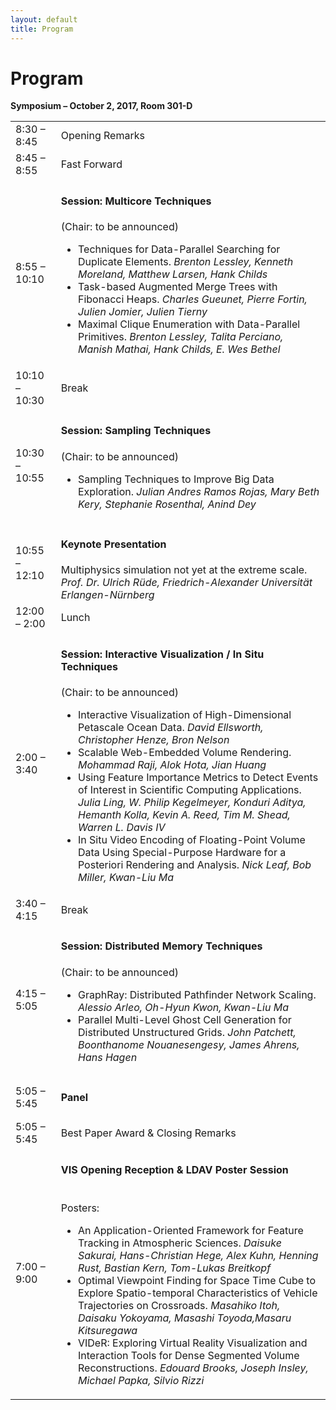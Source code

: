 ```yaml
---
layout: default
title: Program
---
```


# Program

<b>Symposium – October 2, 2017, Room 301-D</b>

<table>
    <tr>
        <td>8:30 – 8:45</td>
        <td>Opening Remarks</td>
    </tr>
    <tr>
        <td>8:45 – 8:55</td>
        <td>Fast Forward</td>
    </tr>
    <tr>
        <td>8:55 – 10:10</td>
        <td><h4>Session: Multicore Techniques</h4>
            (Chair: to be announced)
            <ul>
                <li>
                    Techniques for Data-Parallel Searching for Duplicate Elements. 
                    <i>Brenton Lessley, Kenneth Moreland, Matthew Larsen, Hank Childs</i>
                </li>
                <li>
                    Task-based Augmented Merge Trees with Fibonacci Heaps.
                    <i>Charles Gueunet, Pierre Fortin, Julien Jomier, Julien Tierny</i>
                </li>
                <li>
                    Maximal Clique Enumeration with Data-Parallel Primitives. 
                    <i>Brenton Lessley, Talita Perciano, Manish Mathai, Hank Childs, E. Wes Bethel</i>
                </li>
            </ul>
        </td>
    </tr>
    <tr>
        <td>10:10 – 10:30</td><td>Break</td>
    </tr>
    <tr>
        <td>10:30 – 10:55</td><td>
        <h4>Session: Sampling Techniques</h4>
        (Chair: to be announced)
        <ul>
            <li>
                Sampling Techniques to Improve Big Data Exploration.
                <i>Julian Andres Ramos Rojas, Mary Beth Kery, Stephanie Rosenthal, Anind Dey</i>
            </li>
        </ul>
        </td>
    </tr>
    <tr>
        <td>10:55 – 12:10</td>
        <td><h4>Keynote Presentation</h4>
            Multiphysics simulation not yet at the extreme scale.
            <br /><i>Prof. Dr. Ulrich Rüde, Friedrich-Alexander Universität Erlangen-Nürnberg</i>
        </td>
    </tr>
    <tr>
        <td>12:00 – 2:00</td>
        <td>Lunch</td>
    </tr>
    <tr>
        <td>2:00 – 3:40</td>
        <td><h4>Session: Interactive Visualization / In Situ Techniques</h4>
            (Chair: to be announced)
            <ul>
                <li>
                    Interactive Visualization of High-Dimensional Petascale Ocean Data.
                    <i>David Ellsworth, Christopher Henze, Bron Nelson</i>
                </li>
                <li>
                    Scalable Web-Embedded Volume Rendering. 
                    <i>Mohammad Raji, Alok Hota, Jian Huang</i>
                </li>
                <li>
                    Using Feature Importance Metrics to Detect Events of Interest in Scientific Computing Applications. 
                    <i>Julia Ling, W. Philip Kegelmeyer, Konduri Aditya, Hemanth Kolla, Kevin A. Reed, Tim M. Shead, Warren L. Davis IV</i>
                </li>
                <li>
                    In Situ Video Encoding of Floating-Point Volume Data Using Special-Purpose Hardware for a Posteriori Rendering and Analysis. 
                    <i>Nick Leaf, Bob Miller, Kwan-Liu Ma</i>
                </li>
            </ul>
        </td>
    </tr>
    <tr>
        <td>3:40 – 4:15</td>
        <td>Break</td>
    </tr>
    <tr>
        <td>4:15 – 5:05</td>
        <td><h4>Session: Distributed Memory Techniques</h4>
        (Chair: to be announced)
        <ul>
            <li>
            GraphRay: Distributed Pathfinder Network Scaling. 
            <i>Alessio Arleo, Oh-Hyun Kwon, Kwan-Liu Ma</i>
            </li>
            <li>
            Parallel Multi-Level Ghost Cell Generation for Distributed Unstructured Grids. <i>John Patchett, Boonthanome Nouanesengesy, James Ahrens, Hans Hagen</i>
            </li>
        </ul>
        </td>
    </tr>
    <tr>
        <td>5:05 – 5:45</td>
        <td><h4>Panel</h4></td>
    </tr>
    <tr>
        <td>5:05 – 5:45</td>
        <td>Best Paper Award &amp; Closing Remarks</td>
    </tr>
    <tr>
        <td>7:00 – 9:00</td>
        <td>
        <h4>VIS Opening Reception &amp; LDAV Poster Session</h4>
        <br />
        Posters:
<ul>
    <li>
        An Application-Oriented Framework for Feature Tracking in Atmospheric Sciences. <i>Daisuke Sakurai, Hans-Christian Hege, Alex Kuhn, Henning Rust, Bastian Kern, Tom-Lukas Breitkopf</i>
    </li>
    <li>
        Optimal Viewpoint Finding for Space Time Cube to Explore Spatio-temporal Characteristics of Vehicle Trajectories on Crossroads. <i>Masahiko Itoh, Daisaku Yokoyama, Masashi Toyoda,Masaru Kitsuregawa</i>
    </li>
    <li>
        VIDeR: Exploring Virtual Reality Visualization and Interaction Tools for Dense Segmented Volume Reconstructions. <i>Edouard Brooks, Joseph Insley, Michael Papka, Silvio Rizzi</i>
    </li>
</ul>
    </td>
    </tr>
</table>
